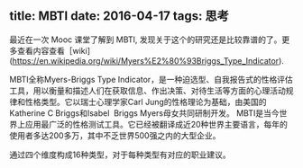 title: MBTI
date: 2016-04-17
tags: 思考
---

最近在一次 Mooc 课堂了解到 MBTI, 发现关于这个的研究还是比较靠谱的了。更多查看内容查看［wiki](https://en.wikipedia.org/wiki/Myers%E2%80%93Briggs_Type_Indicator).

MBTI全称Myers-Briggs Type Indicator，是一种迫选型、自我报告式的性格评估工具，用以衡量和描述人们在获取信息、作出决策、对待生活等方面的心理活动规律和性格类型。它以瑞士心理学家Carl Jung的性格理论为基础，由美国的Katherine C Briggs和Isabel  Briggs Myers母女共同研制开发。
MBTI是当今世界上应用最广泛的性格测试工具。它已经被翻译成近20种世界主要语言，每年的使用者多达200多万，其中不乏世界500强之内的大型企业。

通过四个维度构成16种类型，对于每种类型有对应的职业建议。
